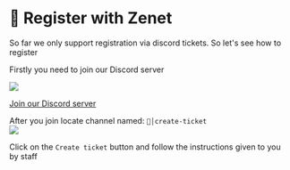 # 🔐 Register with Zenet

So far we only support registration via discord tickets. So let's see how to register

Firstly you need to join our Discord server

![](https://img.shields.io/discord/561956066900836375?label=Zenet%20Discord&style=for-the-badge)

[Join our Discord server](https://zenet.host/discord "Discord")

After you join locate channel named: ``🎫│create-ticket``  
![](https://cdn.discordapp.com/attachments/810981657896681502/911343614238523412/Discord_kFFBGs4TJz.png)

Click on the ``Create ticket`` button and follow the instructions given to you by staff